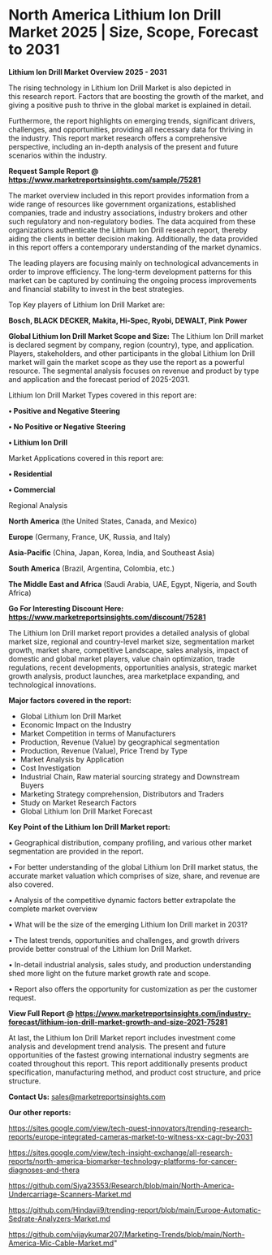 # North America Lithium Ion Drill Market 2025 | Size, Scope, Forecast to 2031

<Strong> Lithium Ion Drill Market Overview 2025 - 2031</strong>

The rising technology in Lithium Ion Drill Market is also depicted in this research report. Factors that are boosting the growth of the market, and giving a positive push to thrive in the global market is explained in detail.

Furthermore, the report highlights on emerging trends, significant drivers, challenges, and opportunities, providing all necessary data for thriving in the industry. This report market research offers a comprehensive perspective, including an in-depth analysis of the present and future scenarios within the industry.

<strong>Request Sample Report @ <a href=https://www.marketreportsinsights.com/sample/75281>https://www.marketreportsinsights.com/sample/75281</a></strong>

The market overview included in this report provides information from a wide range of resources like government organizations, established companies, trade and industry associations, industry brokers and other such regulatory and non-regulatory bodies. The data acquired from these organizations authenticate the Lithium Ion Drill research report, thereby aiding the clients in better decision making. Additionally, the data provided in this report offers a contemporary understanding of the market dynamics.

The leading players are focusing mainly on technological advancements in order to improve efficiency. The long-term development patterns for this market can be captured by continuing the ongoing process improvements and financial stability to invest in the best strategies.

Top Key players of Lithium Ion Drill Market are:

<strong>Bosch, BLACK DECKER, Makita, Hi-Spec, Ryobi, DEWALT, Pink Power</strong>

<strong><b>Global Lithium Ion Drill Market Scope and Size:</b></strong>
The Lithium Ion Drill market is declared segment by company, region (country), type, and application. Players, stakeholders, and other participants in the global Lithium Ion Drill market will gain the market scope as they use the report as a powerful resource. The segmental analysis focuses on revenue and product by type and application and the forecast period of 2025-2031.

Lithium Ion Drill Market Types covered in this report are:

<strong>• Positive and Negative Steering

• No Positive or Negative Steering

• Lithium Ion Drill</strong>

Market Applications covered in this report are:

<strong>• Residential

• Commercial</strong> 

Regional Analysis

<strong>North America</strong> (the United States, Canada, and Mexico)

<strong>Europe</strong> (Germany, France, UK, Russia, and Italy)

<strong>Asia-Pacific</strong> (China, Japan, Korea, India, and Southeast Asia)

<strong>South America</strong> (Brazil, Argentina, Colombia, etc.)

<strong>The Middle East and Africa</strong> (Saudi Arabia, UAE, Egypt, Nigeria, and South Africa)

<strong>Go For Interesting Discount Here: <a href=https://www.marketreportsinsights.com/discount/75281>https://www.marketreportsinsights.com/discount/75281</a></strong>

The Lithium Ion Drill market report provides a detailed analysis of global market size, regional and country-level market size, segmentation market growth, market share, competitive Landscape, sales analysis, impact of domestic and global market players, value chain optimization, trade regulations, recent developments, opportunities analysis, strategic market growth analysis, product launches, area marketplace expanding, and technological innovations.

<strong><b>Major factors covered in the report:</b></strong>
<ul>
  <li>Global Lithium Ion Drill Market </li>
  <li>Economic Impact on the Industry</li>
  <li>Market Competition in terms of Manufacturers</li>
  <li>Production, Revenue (Value) by geographical segmentation</li>
  <li>Production, Revenue (Value), Price Trend by Type</li>
  <li>Market Analysis by Application</li>
  <li>Cost Investigation</li>
  <li>Industrial Chain, Raw material sourcing strategy and Downstream Buyers</li>
  <li>Marketing Strategy comprehension, Distributors and Traders</li>
  <li>Study on Market Research Factors</li>
  <li>Global Lithium Ion Drill Market Forecast</li>
</ul>

<strong><b>Key Point of the Lithium Ion Drill Market report:</b></strong>

• Geographical distribution, company profiling, and various other market segmentation are provided in the report.

• For better understanding of the global Lithium Ion Drill market status, the accurate market valuation which comprises of size, share, and revenue are also covered.

• Analysis of the competitive dynamic factors better extrapolate the complete market overview

• What will be the size of the emerging Lithium Ion Drill market in 2031?

• The latest trends, opportunities and challenges, and growth drivers provide better construal of the Lithium Ion Drill Market.

• In-detail industrial analysis, sales study, and production understanding shed more light on the future market growth rate and scope.

• Report also offers the opportunity for customization as per the customer request.

<strong><b>View Full Report @ <a href=https://www.marketreportsinsights.com/industry-forecast/lithium-ion-drill-market-growth-and-size-2021-75281>https://www.marketreportsinsights.com/industry-forecast/lithium-ion-drill-market-growth-and-size-2021-75281</a></b></strong>


At last, the Lithium Ion Drill Market report includes investment come analysis and development trend analysis. The present and future opportunities of the fastest growing international industry segments are coated throughout this report. This report additionally presents product specification, manufacturing method, and product cost structure, and price structure.

<strong>Contact Us:</strong>
sales@marketreportsinsights.com

<strong>Our other reports:</strong>

<a href=https://sites.google.com/view/tech-quest-innovators/trending-research-reports/europe-integrated-cameras-market-to-witness-xx-cagr-by-2031>https://sites.google.com/view/tech-quest-innovators/trending-research-reports/europe-integrated-cameras-market-to-witness-xx-cagr-by-2031</a>

<a href=https://sites.google.com/view/tech-insight-exchange/all-research-reports/north-america-biomarker-technology-platforms-for-cancer-diagnoses-and-thera>https://sites.google.com/view/tech-insight-exchange/all-research-reports/north-america-biomarker-technology-platforms-for-cancer-diagnoses-and-thera</a>

<a href=https://github.com/Siya23553/Research/blob/main/North-America-Undercarriage-Scanners-Market.md>https://github.com/Siya23553/Research/blob/main/North-America-Undercarriage-Scanners-Market.md</a>

<a href=https://github.com/Hindavii9/trending-report/blob/main/Europe-Automatic-Sedrate-Analyzers-Market.md>https://github.com/Hindavii9/trending-report/blob/main/Europe-Automatic-Sedrate-Analyzers-Market.md</a>

<a href=https://github.com/vijaykumar207/Marketing-Trends/blob/main/North-America-Mic-Cable-Market.md>https://github.com/vijaykumar207/Marketing-Trends/blob/main/North-America-Mic-Cable-Market.md</a>"
